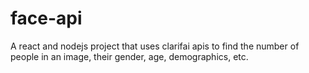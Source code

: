 # face-api
A react and nodejs project that uses clarifai apis to find the number of people in an image, their gender, age, demographics, etc.
